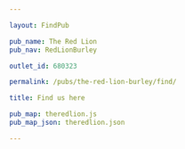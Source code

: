 ```yaml
---

layout: FindPub

pub_name: The Red Lion
pub_nav: RedLionBurley

outlet_id: 680323

permalink: /pubs/the-red-lion-burley/find/

title: Find us here

pub_map: theredlion.js
pub_map_json: theredlion.json

---
```


